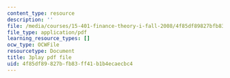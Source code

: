 ```yaml
---
content_type: resource
description: ''
file: /media/courses/15-401-finance-theory-i-fall-2008/4f85df89827bfb83ff41b1b4ecaecbc4_a5PF2PcElV0.pdf
file_type: application/pdf
learning_resource_types: []
ocw_type: OCWFile
resourcetype: Document
title: 3play pdf file
uid: 4f85df89-827b-fb83-ff41-b1b4ecaecbc4
---
```

